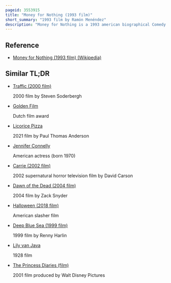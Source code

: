 ```yaml
---
pageid: 3553915
title: "Money for Nothing (1993 film)"
short_summary: "1993 film by Ramón Menéndez"
description: "Money for Nothing is a 1993 american biographical Comedy Crime Film based on the Philadelphia Inquirer Article Finders Keepers by Mark Bowden directed by Ramn Menndez and written by Menndez. The Film stars john Cusack in the leading Role with a supporting Cast that includes michael Madsen Debi Mazar Benicio Del toro Maury Chaykin Michael Rapaport James gandolfini philip seymour Hoffman and."
---
```


## Reference

- [Money for Nothing (1993 film) (Wikipedia)](https://en.wikipedia.org/?curid=3553915)

## Similar TL;DR

- [Traffic (2000 film)](/tldr/en/traffic-2000-film)

  2000 film by Steven Soderbergh

- [Golden Film](/tldr/en/golden-film)

  Dutch film award

- [Licorice Pizza](/tldr/en/licorice-pizza)

  2021 film by Paul Thomas Anderson

- [Jennifer Connelly](/tldr/en/jennifer-connelly)

  American actress (born 1970)

- [Carrie (2002 film)](/tldr/en/carrie-2002-film)

  2002 supernatural horror television film by David Carson

- [Dawn of the Dead (2004 film)](/tldr/en/dawn-of-the-dead-2004-film)

  2004 film by Zack Snyder

- [Halloween (2018 film)](/tldr/en/halloween-2018-film)

  American slasher film

- [Deep Blue Sea (1999 film)](/tldr/en/deep-blue-sea-1999-film)

  1999 film by Renny Harlin

- [Lily van Java](/tldr/en/lily-van-java)

  1928 film

- [The Princess Diaries (film)](/tldr/en/the-princess-diaries-film)

  2001 film produced by Walt Disney Pictures
